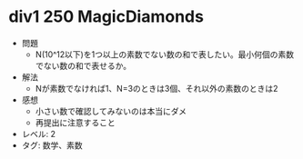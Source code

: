 # div1 250 MagicDiamonds

- 問題
    - N(10^12以下)を1つ以上の素数でない数の和で表したい。最小何個の素数でない数の和で表せるか。
- 解法
    - Nが素数でなければ1、N=3のときは3個、それ以外の素数のときは2
- 感想
    - 小さい数で確認してみないのは本当にダメ
    - 再提出に注意すること
- レベル: 2
- タグ: 数学、素数
